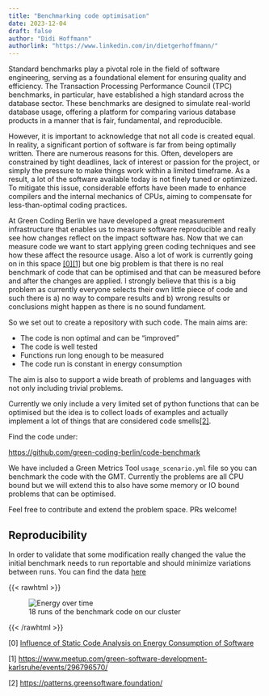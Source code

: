 ```yaml
---
title: "Benchmarking code optimisation"
date: 2023-12-04
draft: false
author: "Didi Hoffmann"
authorlink: "https://www.linkedin.com/in/dietgerhoffmann/"
---
```


Standard benchmarks play a pivotal role in the field of software engineering, serving as a foundational element for ensuring quality and efficiency. The Transaction Processing Performance Council (TPC) benchmarks, in particular, have established a high standard across the database sector. These benchmarks are designed to simulate real-world database usage, offering a platform for comparing various database products in a manner that is fair, fundamental, and reproducible.

However, it is important to acknowledge that not all code is created equal. In reality, a significant portion of software is far from being optimally written. There are numerous reasons for this. Often, developers are constrained by tight deadlines, lack of interest or passion for the project, or simply the pressure to make things work within a limited timeframe. As a result, a lot of the software available today is not finely tuned or optimized. To mitigate this issue, considerable efforts have been made to enhance compilers and the internal mechanics of CPUs, aiming to compensate for less-than-optimal coding practices.

At Green Coding Berlin we have developed a great measurement infrastructure that enables us to measure software reproducible and really see how changes reflect on the impact software has. Now that we can measure code we want to start applying green coding techniques and see how these affect the resource usage. Also a lot of work is currently going on in this space [[0]](https://www.enviroinfo2023.eu/programme/schedule-overview/friday-schedule/)[[1]](https://www.meetup.com/green-software-development-karlsruhe/events/296796570/) but one big problem is that there is no real benchmark of code that can be optimised and that can be measured before and after the changes are applied. I strongly believe that this is a big problem as currently everyone selects their own little piece of code and such there is a) no way to compare results and b) wrong results or conclusions might happen as there is no sound fundament.

So we set out to create a repository with such code. The main aims are:

- The code is non optimal and can be “improved”
- The code is well tested
- Functions run long enough to be measured
- The code run is constant in energy consumption

The aim is also to support a wide breath of problems and languages with not only including trivial problems.

Currently we only include a very limited set of python functions that can be optimised but the idea is to collect loads of examples and actually implement a lot of things that are considered code smells[[2]](https://patterns.greensoftware.foundation/).

Find the code under:

https://github.com/green-coding-berlin/code-benchmark

We have included a Green Metrics Tool `usage_scenario.yml` file so you can benchmark the code with the GMT. Currently the problems are all CPU bound but we will extend this to also have some memory or IO bound problems that can be optimised.

Feel free to contribute and extend the problem space. PRs welcome!

## Reproducibility

In order to validate that some modification really changed the value the initial benchmark needs to run reportable and should minimize variations between runs. You can find the data [here](https://metrics.green-coding.io/compare.html?ids=a2975404-4450-48d0-a725-2bc339a43677,7eac2a19-409c-4b77-87c7-39c0da81c3c1,84f2e4c0-972c-4567-9dc6-32f99efdee46,216bac2c-0667-44e3-b59c-6b8a0bbceafc,874c183a-cd22-4836-a842-44c94156f54c,f49417a2-e475-4586-aa29-01ff885d4709,a0bd0177-8a19-4430-86d4-57fb8cbf887c,89bf5cb5-9e30-43a3-859e-fe9c489f2fa2,a4c89fff-1660-48b7-8f36-e32f01ecccbf,5ea1a73b-d69e-4eae-a848-ead2a80a570f,ce430702-36a1-4190-b98f-6813fbe171c2,4cfe7e56-20ba-4140-8383-6be863959c9a,238d5d19-ded5-4e3f-9fe2-20c56191a620,a21642e2-0d06-49f6-b212-be2ac09863a8,b001af04-9d53-40ce-b5f7-e461cbefc5f5,ad32abd2-e29c-4da8-8a4a-ec061e4e08eb,6035989e-9dee-4b22-984e-64e5457f005a,e2e4480b-bfd8-4940-a885-c33d2cf37c3c)

{{< rawhtml >}}
<figure >
    <img class="ui huge image" src="/img/blog/benchmark_energy_time.webp" alt="Energy over time" loading="lazy">
    <figcaption>18 runs of the benchmark code on our cluster</figcaption>
</figure>
{{< /rawhtml >}}


[0] [Influence of Static Code Analysis on Energy Consumption of Software](https://www.enviroinfo2023.eu/programme/schedule-overview/friday-schedule/)

[1] https://www.meetup.com/green-software-development-karlsruhe/events/296796570/

[2] https://patterns.greensoftware.foundation/